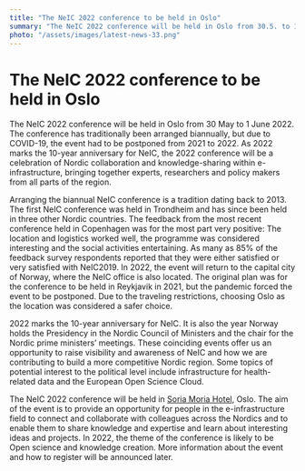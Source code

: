 ```yaml
---
title: "The NeIC 2022 conference to be held in Oslo"
summary: "The NeIC 2022 conference will be held in Oslo from 30.5. to 1.6.2022. 2022 marks the 10-year anniversary for NeIC, and the conference will be a celebration of Nordic collaboration and knowledge-sharing within e-infrastructure, bringing together experts, researchers and policy makers from all parts of the region."
photo: "/assets/images/latest-news-33.png"
---
```


The NeIC 2022 conference to be held in Oslo
===========================

The NeIC 2022 conference will be held in Oslo from 30 May to 1 June 2022. The conference has traditionally been arranged biannually, but due to COVID-19, the event had to be postponed from 2021 to 2022. As 2022 marks the 10-year anniversary for NeIC, the 2022 conference will be a celebration of Nordic collaboration and knowledge-sharing within e-infrastructure, bringing together experts, researchers and policy makers from all parts of the region. 

Arranging the biannual NeIC conference is a tradition dating back to 2013. The first NeIC conference was held in Trondheim and has since been held in three other Nordic countries. The feedback from the most recent conference held in Copenhagen was for the most part very positive: The location and logistics worked well, the programme was considered interesting and the social activities entertaining. As many as 85% of the feedback survey respondents reported that they were either satisfied or very satisfied with NeIC2019. In 2022, the event will return to the capital city of Norway, where the NeIC office is also located. The original plan was for the conference to be held in Reykjavik in 2021, but the pandemic forced the event to be postponed. Due to the traveling restrictions, choosing Oslo as the location was considered a safer choice.

2022 marks the 10-year anniversary for NeIC. It is also the year Norway holds the Presidency in the Nordic Council of Ministers and the chair for the Nordic prime ministers’ meetings. These coinciding events offer us an opportunity to raise visibility and awareness of NeIC and how we are contributing to build a more competitive Nordic region. Some topics of potential interest to the political level include infrastructure for health-related data and the European Open Science Cloud.

The NeIC 2022 conference will be held in [Soria Moria Hotel](https://www.soriamoria.no/en/the-hotel/), Oslo. The aim of the event is to provide an opportunity for people in the e-infrastructure field to connect and collaborate with colleagues across the Nordics and to enable them to share knowledge and expertise and learn about interesting ideas and projects. In 2022, the theme of the conference is likely to be Open science and knowledge creation. More information about the event and how to register will be announced later. 